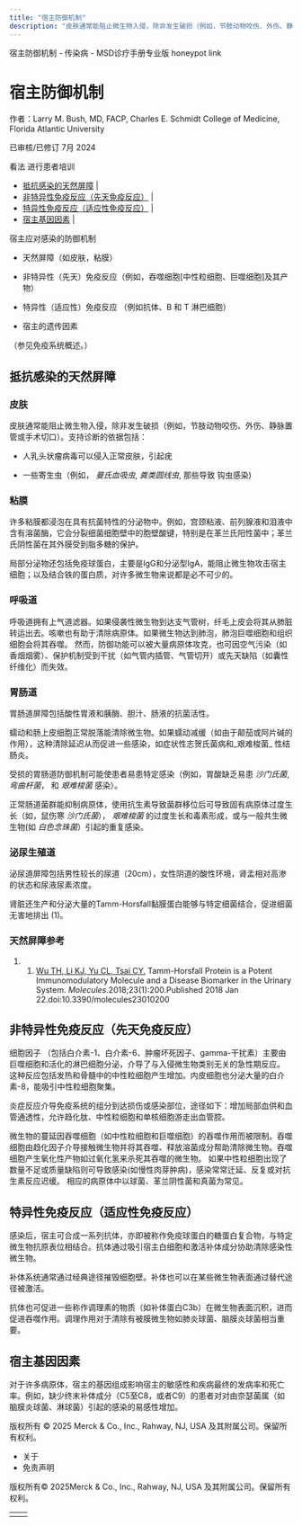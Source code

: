 ```yaml
---
title: "宿主防御机制"
description: "皮肤通常能阻止微生物入侵，除非发生破损（例如，节肢动物咬伤、外伤、静脉置管或手术切口）。支持诊断的依据包括："
---
```


﻿宿主防御机制 \- 传染病 \- MSD诊疗手册专业版 honeypot link

# 宿主防御机制

作者：Larry M. Bush, MD, FACP, Charles E. Schmidt College of Medicine, Florida Atlantic University

已审核/已修订 7月 2024

看法 进行患者培训

- [抵抗感染的天然屏障](#抵抗感染的天然屏障_v996969_zh) \|
- [非特异性免疫反应（先天免疫反应）](#非特异性免疫反应（先天免疫反应）_v997004_zh) \|
- [特异性免疫反应（适应性免疫反应）](#特异性免疫反应（适应性免疫反应）_v997015_zh) \|
- [宿主基因因素](#宿主基因因素_v26513154_zh) \|

宿主应对感染的防御机制

- 天然屏障（如皮肤，粘膜）

- 非特异性（先天）免疫反应（例如，吞噬细胞\[中性粒细胞、巨噬细胞\]及其产物）

- 特异性（适应性）免疫反应 （例如抗体、B 和 T 淋巴细胞）

- 宿主的遗传因素


（参见免疫系统概述。）

## 抵抗感染的天然屏障

### 皮肤

皮肤通常能阻止微生物入侵，除非发生破损（例如，节肢动物咬伤、外伤、静脉置管或手术切口）。支持诊断的依据包括：

- 人乳头状瘤病毒可以侵入正常皮肤，引起疣

- 一些寄生虫（例如， _曼氏血吸虫_, _粪类圆线虫_, 那些导致 钩虫感染)


### 粘膜

许多粘膜都浸泡在具有抗菌特性的分泌物中。例如，宫颈粘液、前列腺液和泪液中含有溶菌酶，它会分裂细菌细胞壁中的胞壁酸键，特别是在革兰氏阳性菌中；革兰氏阴性菌在其外膜受到脂多糖的保护。

局部分泌物还包括免疫球蛋白，主要是IgG和分泌型IgA，能阻止微生物攻击宿主细胞；以及结合铁的蛋白质，对许多微生物来说都是必不可少的。

### 呼吸道

呼吸道拥有上气道滤器。如果侵袭性微生物到达支气管树，纤毛上皮会将其从肺脏转运出去。咳嗽也有助于清除病原体。如果微生物达到肺泡，肺泡巨噬细胞和组织细胞会将其吞噬。 然而，防御功能可以被大量病原体攻克，也可因空气污染（如香烟烟雾）、保护机制受到干扰（如气管内插管、气管切开）或先天缺陷（如囊性纤维化）而失效。

### 胃肠道

胃肠道屏障包括酸性胃液和胰酶、胆汁、肠液的抗菌活性。

蠕动和肠上皮细胞正常脱落能清除微生物。如果蠕动减缓（如由于颠茄或阿片碱的作用），这种清除延迟从而促进一些感染，如症状性志贺氏菌病和_艰难梭菌_ 性结肠炎。

受损的胃肠道防御机制可能使患者易患特定感染（例如，胃酸缺乏易患 _沙门氏菌_, _弯曲杆菌_， 和 _艰难梭菌_ 感染）。

正常肠道菌群能抑制病原体，使用抗生素导致菌群移位后可导致固有病原体过度生长（如，鼠伤寒 _沙门氏菌_）， _艰难梭菌_ 的过度生长和毒素形成，或与一般共生微生物(如 _白色念珠菌_）引起的重复感染。

### 泌尿生殖道

泌尿道屏障包括男性较长的尿道（20cm），女性阴道的酸性环境，肾盂相对高渗的状态和尿液尿素浓度。

肾脏还生产和分泌大量的Tamm-Horsfall黏膜蛋白能够与特定细菌结合，促进细菌无害地排出 (1)。

### 天然屏障参考

1. 1. [Wu TH, Li KJ, Yu CL, Tsai CY.](https://www.ncbi.nlm.nih.gov/pmc/articles/PMC6017547/) Tamm-Horsfall Protein is a Potent Immunomodulatory Molecule and a Disease Biomarker in the Urinary System. _Molecules_.2018;23(1):200.Published 2018 Jan 22.doi:10.3390/molecules23010200


## 非特异性免疫反应（先天免疫反应）

细胞因子 （包括白介素-1、白介素-6、肿瘤坏死因子、gamma-干扰素）主要由巨噬细胞和活化的淋巴细胞分泌，介导了与入侵微生物类别无关的急性期反应。 这种反应包括发热和骨髓中的中性粒细胞产生增加。内皮细胞也分泌大量的白介素-8，能吸引中性粒细胞聚集。

炎症反应介导免疫系统的组分到达损伤或感染部位，途径如下：增加局部血供和血管通透性，允许趋化肽、中性粒细胞和单核细胞游走出血管腔。

微生物的蔓延因吞噬细胞（如中性粒细胞和巨噬细胞）的吞噬作用而被限制。吞噬细胞由趋化因子介导接触微生物并将其吞噬、释放溶菌成分帮助清除微生物。吞噬细胞产生氧化性产物如过氧化氢来杀死其吞噬的微生物。 如果中性粒细胞出现了数量不足或质量缺陷则可导致感染(如慢性肉芽肿病)，感染常常迁延、反复或对抗生素反应迟缓。 相应的病原体中以球菌、革兰阴性菌和真菌为常见。

## 特异性免疫反应（适应性免疫反应）

感染后，宿主可合成一系列抗体，亦即被称作免疫球蛋白的糖蛋白复合物，与特定微生物抗原表位相结合。抗体通过吸引宿主白细胞和激活补体成分协助清除感染性微生物。

补体系统通常通过经典途径摧毁细胞壁。补体也可以在某些微生物表面通过替代途径被激活。

抗体也可促进一些称作调理素的物质（如补体蛋白C3b）在微生物表面沉积，进而促进吞噬作用。调理作用对于清除有被膜微生物如肺炎球菌、脑膜炎球菌相当重要。

## 宿主基因因素

对于许多病原体，宿主的基因组成影响宿主的敏感性和疾病最终的发病率和死亡率。例如，缺少终末补体成分（C5至C8，或者C9）的患者对对由奈瑟菌属（如脑膜炎球菌、淋球菌）引起的感染的易感性增加。



版权所有 © 2025
Merck & Co., Inc., Rahway, NJ, USA 及其附属公司。保留所有权利。

- 关于
- 免责声明

版权所有© 2025Merck & Co., Inc., Rahway, NJ, USA 及其附属公司。保留所有权利。

|     |     |
| --- | --- |
|  |  |